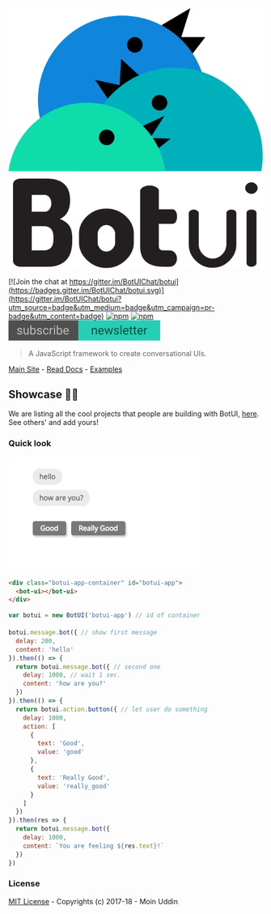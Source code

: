 ![logo](logo.svg)

[![Join the chat at https://gitter.im/BotUIChat/botui](https://badges.gitter.im/BotUIChat/botui.svg)](https://gitter.im/BotUIChat/botui?utm_source=badge&utm_medium=badge&utm_campaign=pr-badge&utm_content=badge) [![npm](https://img.shields.io/npm/v/botui.svg?style=flat-square)](https://www.npmjs.com/package/botui) [![npm](https://img.shields.io/npm/dm/botui.svg?style=flat-square)](https://www.npmjs.com/package/botui) [![newsletter](newsletter.svg)](https://tinyletter.com/moinhq)

> A JavaScript framework to create conversational UIs.


[Main Site](https://botui.org) - [Read Docs](https://docs.botui.org) - [Examples](https://github.com/moinism/botui-examples)

## Showcase 🎇✨

We are listing all the cool projects that people are building with BotUI, [here](https://github.com/botui/botui/blob/master/Showcase.md). See others' and add yours!

### Quick look

![preview](preview.png)

```html
<div class="botui-app-container" id="botui-app">
  <bot-ui></bot-ui>
</div>
```

```javascript
var botui = new BotUI('botui-app') // id of container

botui.message.bot({ // show first message
  delay: 200,
  content: 'hello'
}).then(() => {
  return botui.message.bot({ // second one
    delay: 1000, // wait 1 sec.
    content: 'how are you?'
  })
}).then(() => {
  return botui.action.button({ // let user do something
    delay: 1000,
    action: [
      {
        text: 'Good',
        value: 'good'
      },
      {
        text: 'Really Good',
        value: 'really_good'
      }
    ]
  })
}).then(res => {
  return botui.message.bot({
    delay: 1000,
    content: `You are feeling ${res.text}!`
  })
})
```


### License

[MIT License](https://github.com/moinism/botui/blob/master/LICENSE) - Copyrights (c) 2017-18 - Moin Uddin
